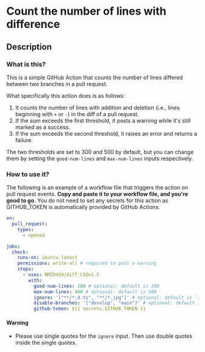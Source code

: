 # Count the number of lines with difference

## Description

### What is this?

This is a simple GitHub Action that counts the number of lines differed between two branches in a pull request.

What specifically this action does is as follows:

1. It counts the number of lines with addition and deletion (i.e., lines beginning with `+` or `-`) in the diff of a pull request.
2. If the sum exceeds the first threshold, it posts a warning while it's still marked as a success.
3. If the sum exceeds the second threshold, it raises an error and returns a failure.

The two thresholds are set to 300 and 500 by default, but you can change them by setting the `good-num-lines` and `max-num-lines` inputs respectively.

### How to use it?

The following is an example of a workflow file that triggers the action on pull request events.
**Copy and paste it to your workflow file, and you're good to go.**
You do not need to set any secrets for this action as GITHUB_TOKEN is automatically provided by GitHub Actions.

```yaml
on:
  pull_request:
    types:
      - opened

jobs:
  check:
    runs-on: ubuntu-latest
    permissions: write-all # required to post a warning
    steps:
      - uses: NMZ0429/diff_CI@v1.5
        with:
          good-num-lines: 200 # optional: default is 300
          max-num-lines: 400 # optional: default is 500
          ignore: '["**/*.d.ts", "**/*.jpg"]' # optional: default is '[]'
          disable-branches: '["develop", "main"]' # optional: default is ""
          github-token: ${{ secrets.GITHUB_TOKEN }}
```

#### Warning

- Please use single quotes for the `ignore` input. Then use double quotes inside the single quotes.
